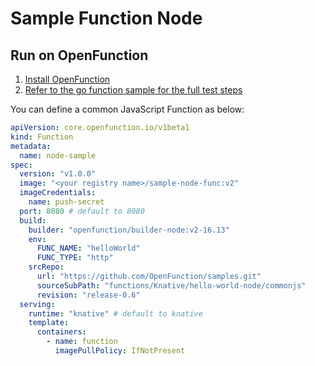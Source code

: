 # Sample Function Node

## Run on OpenFunction

1. [Install OpenFunction](https://github.com/OpenFunction/OpenFunction#install-openfunction)
2. [Refer to the go function sample for the full test steps](../../hello-world-go/README.md)

You can define a common JavaScript Function as below:

```yaml
apiVersion: core.openfunction.io/v1beta1
kind: Function
metadata:
  name: node-sample
spec:
  version: "v1.0.0"
  image: "<your registry name>/sample-node-func:v2"
  imageCredentials:
    name: push-secret
  port: 8080 # default to 8080
  build:
    builder: "openfunction/builder-node:v2-16.13"
    env:
      FUNC_NAME: "helloWorld"
      FUNC_TYPE: "http"
    srcRepo:
      url: "https://github.com/OpenFunction/samples.git"
      sourceSubPath: "functions/Knative/hello-world-node/commonjs"
      revision: "release-0.6"
  serving:
    runtime: "knative" # default to knative
    template:
      containers:
        - name: function
          imagePullPolicy: IfNotPresent
```